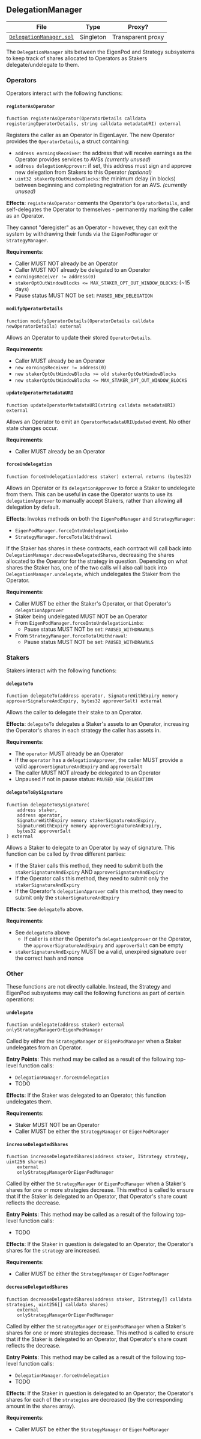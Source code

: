 ## DelegationManager

| File | Type | Proxy? |
| -------- | -------- | -------- |
| [`DelegationManager.sol`](#TODO) | Singleton | Transparent proxy |

The `DelegationManager` sits between the EigenPod and Strategy subsystems to keep track of shares allocated to Operators as Stakers delegate/undelegate to them.

### Operators

Operators interact with the following functions:

#### `registerAsOperator`

```solidity
function registerAsOperator(OperatorDetails calldata registeringOperatorDetails, string calldata metadataURI) external
```

Registers the caller as an Operator in EigenLayer. The new Operator provides the `OperatorDetails`, a struct containing:
* `address earningsReceiver`: the address that will receive earnings as the Operator provides services to AVSs *(currently unused)*
* `address delegationApprover`: if set, this address must sign and approve new delegation from Stakers to this Operator *(optional)*
* `uint32 stakerOptOutWindowBlocks`: the minimum delay (in blocks) between beginning and completing registration for an AVS. *(currently unused)*

**Effects**: `registerAsOperator` cements the Operator's `OperatorDetails`, and self-delegates the Operator to themselves - permanently marking the caller as an Operator.

They cannot "deregister" as an Operator - however, they can exit the system by withdrawing their funds via the `EigenPodManager` or `StrategyManager`.

**Requirements**:
* Caller MUST NOT already be an Operator
* Caller MUST NOT already be delegated to an Operator
* `earningsReceiver != address(0)`
* `stakerOptOutWindowBlocks <= MAX_STAKER_OPT_OUT_WINDOW_BLOCKS`: (~15 days)
* Pause status MUST NOT be set: `PAUSED_NEW_DELEGATION`

#### `modifyOperatorDetails`

```solidity
function modifyOperatorDetails(OperatorDetails calldata newOperatorDetails) external
```

Allows an Operator to update their stored `OperatorDetails`.

**Requirements**:
* Caller MUST already be an Operator
* `new earningsReceiver != address(0)`
* `new stakerOptOutWindowBlocks >= old stakerOptOutWindowBlocks`
* `new stakerOptOutWindowBlocks <= MAX_STAKER_OPT_OUT_WINDOW_BLOCKS`

#### `updateOperatorMetadataURI`

```solidity
function updateOperatorMetadataURI(string calldata metadataURI) external
```

Allows an Operator to emit an `OperatorMetadataURIUpdated` event. No other state changes occur.

**Requirements**:
* Caller MUST already be an Operator

#### `forceUndelegation`

```solidity
function forceUndelegation(address staker) external returns (bytes32)
```

Allows an Operator or its `delegationApprover` to force a Staker to undelegate from them. This can be useful in case the Operator wants to use its `delegationApprover` to manually accept Stakers, rather than allowing all delegation by default.

**Effects**: Invokes methods on both the `EigenPodManager` and `StrategyManager`:
* `EigenPodManager.forceIntoUndelegationLimbo`
* `StrategyManager.forceTotalWithdrawal`

If the Staker has shares in these contracts, each contract will call back into `DelegationManager.decreaseDelegatedShares`, decreasing the shares allocated to the Operator for the strategy in question. Depending on what shares the Staker has, one of the two calls will also call back into `DelegationManager.undelegate`, which undelegates the Staker from the Operator.

**Requirements**:
* Caller MUST be either the Staker's Operator, or that Operator's `delegationApprover`
* Staker being undelegated MUST NOT be an Operator
* From `EigenPodManager.forceIntoUndelegationLimbo`:
    * Pause status MUST NOT be set: `PAUSED_WITHDRAWALS`
* From `StrategyManager.forceTotalWithdrawal`:
    * Pause status MUST NOT be set: `PAUSED_WITHDRAWALS`

### Stakers

Stakers interact with the following functions:

#### `delegateTo`

```solidity
function delegateTo(address operator, SignatureWithExpiry memory approverSignatureAndExpiry, bytes32 approverSalt) external
```

Allows the caller to delegate their stake to an Operator.

**Effects**: `delegateTo` delegates a Staker's assets to an Operator, increasing the Operator's shares in each strategy the caller has assets in.

**Requirements**:
* The `operator` MUST already be an Operator
* If the `operator` has a `delegationApprover`, the caller MUST provide a valid `approverSignatureAndExpiry` and `approverSalt`
* The caller MUST NOT already be delegated to an Operator
* Unpaused if not in pause status: `PAUSED_NEW_DELEGATION`

#### `delegateToBySignature`

```solidity
function delegateToBySignature(
    address staker,
    address operator,
    SignatureWithExpiry memory stakerSignatureAndExpiry,
    SignatureWithExpiry memory approverSignatureAndExpiry,
    bytes32 approverSalt
) external
```

Allows a Staker to delegate to an Operator by way of signature. This function can be called by three different parties:
* If the Staker calls this method, they need to submit both the `stakerSignatureAndExpiry` AND `approverSignatureAndExpiry`
* If the Operator calls this method, they need to submit only the `stakerSignatureAndExpiry`
* If the Operator's `delegationApprover` calls this method, they need to submit only the `stakerSignatureAndExpiry`

**Effects**: See `delegateTo` above.

**Requirements**:
* See `delegateTo` above
    * If caller is either the Operator's `delegationApprover` or the Operator, the `approverSignatureAndExpiry` and `approverSalt` can be empty
* `stakerSignatureAndExpiry` MUST be a valid, unexpired signature over the correct hash and nonce

### Other

These functions are not directly callable. Instead, the Strategy and EigenPod subsystems may call the following functions as part of certain operations:

#### `undelegate`

```solidity
function undelegate(address staker) external onlyStrategyManagerOrEigenPodManager
```

Called by either the `StrategyManager` or `EigenPodManager` when a Staker undelegates from an Operator.

**Entry Points**: This method may be called as a result of the following top-level function calls:
* `DelegationManager.forceUndelegation`
* TODO

**Effects**: If the Staker was delegated to an Operator, this function undelegates them.

**Requirements**:
* Staker MUST NOT be an Operator
* Caller MUST be either the `StrategyManager` or `EigenPodManager`

#### `increaseDelegatedShares`

```solidity
function increaseDelegatedShares(address staker, IStrategy strategy, uint256 shares)
    external
    onlyStrategyManagerOrEigenPodManager
```

Called by either the `StrategyManager` or `EigenPodManager` when a Staker's shares for one or more strategies decrease. This method is called to ensure that if the Staker is delegated to an Operator, that Operator's share count reflects the decrease.

**Entry Points**: This method may be called as a result of the following top-level function calls:
* TODO

**Effects**: If the Staker in question is delegated to an Operator, the Operator's shares for the `strategy` are increased.

**Requirements**:
* Caller MUST be either the `StrategyManager` or `EigenPodManager`

#### `decreaseDelegatedShares`

```solidity
function decreaseDelegatedShares(address staker, IStrategy[] calldata strategies, uint256[] calldata shares)
    external
    onlyStrategyManagerOrEigenPodManager
```

Called by either the `StrategyManager` or `EigenPodManager` when a Staker's shares for one or more strategies decrease. This method is called to ensure that if the Staker is delegated to an Operator, that Operator's share count reflects the decrease.

**Entry Points**: This method may be called as a result of the following top-level function calls:
* `DelegationManager.forceUndelegation`
* TODO

**Effects**: If the Staker in question is delegated to an Operator, the Operator's shares for each of the `strategies` are decreased (by the corresponding amount in the `shares` array).

**Requirements**:
* Caller MUST be either the `StrategyManager` or `EigenPodManager`